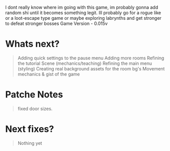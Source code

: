 I dont really know where im going with this game, im probably gonna add random shi until it becomes something legit.
Ill probably go for a rogue like or a loot-escape type game or maybe exploring labrynths and get stronger to defeat stronger bosses
Game Version - 0.015v
# Whats next?

> Adding quick settings to the pause menu
> Adding more rooms
> Refining the tutorial Scene (mechanics/teaching)
> Refining the main menu (styling)
> Creating real background assets for the room bg's
> Movement mechanics & gist of the game

# Patche Notes

> fixed door sizes.


# Next fixes? 

> Nothing yet
